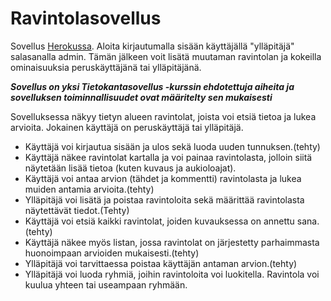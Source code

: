
# Ravintolasovellus

Sovellus [Herokussa](https://salty-lowlands-06379.herokuapp.com/). Aloita kirjautumalla sisään käyttäjällä "ylläpitäjä" salasanalla admin. Tämän jälkeen voit lisätä muutaman ravintolan ja kokeilla ominaisuuksia peruskäyttäjänä tai ylläpitäjänä.

***Sovellus on yksi Tietokantasovellus -kurssin ehdotettuja aiheita ja sovelluksen toiminnallisuudet ovat määritelty sen mukaisesti***


Sovelluksessa näkyy tietyn alueen ravintolat, joista voi etsiä tietoa ja lukea arvioita. Jokainen käyttäjä on peruskäyttäjä tai ylläpitäjä.

 * Käyttäjä voi kirjautua sisään ja ulos sekä luoda uuden tunnuksen.(tehty)
 * Käyttäjä näkee ravintolat kartalla ja voi painaa ravintolasta, jolloin siitä näytetään lisää tietoa (kuten kuvaus ja aukioloajat).
 * Käyttäjä voi antaa arvion (tähdet ja kommentti) ravintolasta ja lukea muiden antamia arvioita.(tehty)
 * Ylläpitäjä voi lisätä ja poistaa ravintoloita sekä määrittää ravintolasta näytettävät tiedot.(Tehty)
 * Käyttäjä voi etsiä kaikki ravintolat, joiden kuvauksessa on annettu sana.(tehty)
 * Käyttäjä näkee myös listan, jossa ravintolat on järjestetty parhaimmasta huonoimpaan arvioiden mukaisesti.(tehty)
 * Ylläpitäjä voi tarvittaessa poistaa käyttäjän antaman arvion.(tehty)
 * Ylläpitäjä voi luoda ryhmiä, joihin ravintoloita voi luokitella. Ravintola voi kuulua yhteen tai useampaan ryhmään.
